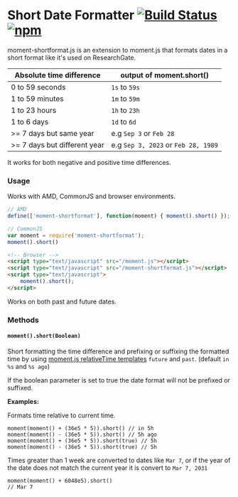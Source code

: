 Short Date Formatter [![Build Status](https://travis-ci.org/researchgate/moment-shortformat.png?branch=master)](https://travis-ci.org/researchgate/moment-shortformat) [![npm](https://img.shields.io/npm/v/moment-shortformat.svg)](https://www.npmjs.com/package/moment-shortformat)
==================================================

moment-shortformat.js is an extension to moment.js that formats dates in a short format like it's used on ResearchGate.

Absolute time difference     | output of moment.short()
---------------------------- | ------------------------
0 to 59 seconds              | `1s` to `59s`
1 to 59 minutes              | `1m` to `59m`
1 to 23 hours                | `1h` to `23h`
1 to 6 days                  | `1d` to `6d`
>= 7 days but same year      | e.g `Sep 3` or `Feb 28`
>= 7 days but different year | e.g `Sep 3, 2023` or `Feb 28, 1989`

It works for both negative and positive time differences.

### Usage

Works with AMD, CommonJS and browser environments.

```javascript
// AMD
define(['moment-shortformat'], function(moment) { moment().short() });
```

```javascript
// CommonJS
var moment = require('moment-shortformat');
moment().short()
```

```html
<!-- Browser -->
<script type="text/javascript" src="/moment.js"></script>
<script type="text/javascript" src="/moment-shortformat.js"></script>
<script type="text/javascript">
    moment().short();
</script>
```

Works on both past and future dates.

### Methods

#### `moment().short(Boolean)`

Short formatting the time difference and prefixing or suffixing the formatted time by using [moment.js relativeTime templates](http://momentjs.com/docs/#/customization/relative-time/) `future` and `past`. (default `in %s` and `%s ago`)

If the boolean parameter is set to true the date format will not be prefixed or suffixed. 

__Examples:__

Formats time relative to current time.

```
moment(moment() + (36e5 * 5)).short() // in 5h
moment(moment() - (36e5 * 5)).short() // 5h ago
moment(moment() + (36e5 * 5)).short(true) // 5h
moment(moment() - (36e5 * 5)).short(true) // 5h
```

Times greater than 1 week are converted to dates like `Mar 7`, or
if the year of the date does not match the current year it is convert to `Mar 7, 2031`

```
moment(moment() + 6048e5).short()
// Mar 7
```

